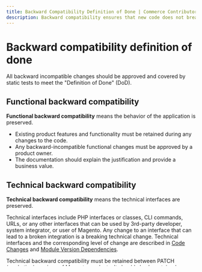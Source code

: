 ```yaml
---
title: Backward Compatibility Definition of Done | Commerce Contributor
description: Backward compatibility ensures that new code does not break old code. Learn about backward compatibility and the defintion of done in Commerce projects.
---
```


# Backward compatibility definition of done

All backward incompatible changes should be approved and covered by static tests to meet the "Definition of Done" (DoD).

## Functional backward compatibility

**Functional backward compatibility** means the behavior of the application is preserved.

-  Existing product features and functionality must be retained during any changes to the code.
-  Any backward-incompatible functional changes must be approved by a product owner.
-  The documentation should explain the justification and provide a business value.

## Technical backward compatibility

**Technical backward compatibility** means the technical interfaces are preserved.

Technical interfaces include PHP interfaces or classes, CLI commands, URLs, or any other interfaces that can be used by 3rd-party developer, system integrator, or user of Magento.
Any change to an interface that can lead to a broken integration is a breaking technical change.
Technical interfaces and the corresponding level of change are described in [Code Changes](https://devdocs.magento.com/guides/v2.4/extension-dev-guide/versioning/codebase-changes.html) and [Module Version Dependencies](https://devdocs.magento.com/guides/v2.4/extension-dev-guide/versioning/dependencies.html).

Technical backward compatibility must be retained between PATCH (marketing) versions of Magento products. It should also be retained between MINOR (marketing) releases if possible.
Any breaking changes must be approved by an architect, product owner and release manager.

For more information, see [Backward compatibility policy](backward-compatibility-policy.md) and [Versioning](https://devdocs.magento.com/guides/v2.4/extension-dev-guide/versioning/).
